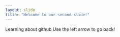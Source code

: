 ```yaml
---
layout: slide
title: "Welcome to our second slide!"
---
```

Learning about github
Use the left arrow to go back!

